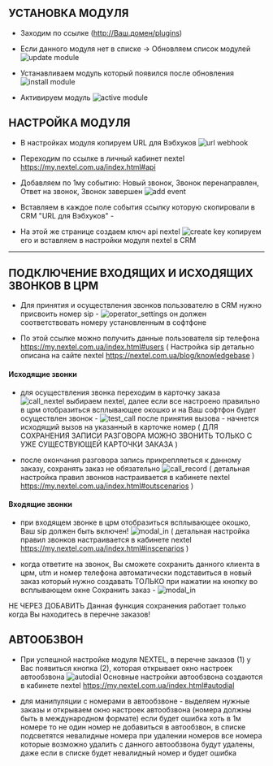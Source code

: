 
## УСТАНОВКА МОДУЛЯ

- Заходим по ссылке (http://Ваш.домен/plugins)

- Если данного модуля нет в списке -> Обновляем список модулей
	![](/img/update_mods.png "update module")
	
- Устанавливаем модуль который появился после обновления 
	![](/img/install_mod.png "install module")
	
- Активируем модуль
	![](/img/activate_mod.png "active module")


## НАСТРОЙКА МОДУЛЯ

- В настройках модуля копируем URL для Вэбхуков
	![](/img/url_webhook.png "url webhook")
	
- Переходим по ссылке в личный кабинет nextel https://my.nextel.com.ua/index.html#api

- Добавляем по 1му событию: Новый звонок, Звонок перенаправлен, Ответ на звонок, Звонок завершен
	![](/img/add_event.png "add event")
	
- Вставляем в каждое поле события ссылку которую скопировали в CRM "URL для Вэбхуков" - 
- На этой же странице создаем ключ api nextel
	 ![](/img/create_key.png "create key")
копируем его и вставляем в настройки модуля nextel в CRM


---


## ПОДКЛЮЧЕНИЕ ВХОДЯЩИХ И ИСХОДЯЩИХ ЗВОНКОВ В ЦРМ

- Для принятия и осуществления звонков пользователю в CRM нужно присвоить номер sip - 
	![](/img/operator_settings.png "operator_settings")
он должен соответствовать номеру установленным в софтфоне

- По этой ссылке можно получить данные пользователя sip телефона https://my.nextel.com.ua/index.html#users
( Настройка sip детально описана на сайте nextel https://nextel.com.ua/blog/knowledgebase )


#### Исходящие звонки

- для осуществления звонка переходим в карточку заказа
	![](/img/call_nextel.png "call_nextel")
выбираем nextel, далее если все настроено правильно в црм отобразиться всплывающее окошко и на Ваш софтфон будет осуществлен звонок - 
	![](/img/test_call.png "test_call")
после принятия вызова - начнется исходящий вызов на указанный в карточке номер
( ДЛЯ СОХРАНЕНИЯ ЗАПИСИ РАЗГОВОРА МОЖНО ЗВОНИТЬ ТОЛЬКО С УЖЕ СУЩЕСТВУЮЩЕЙ КАРТОЧКИ ЗАКАЗА )

- после окончания разговора запись прикрепляеться к данному заказу, сохранять заказ не обязательно
	![](/img/call_record.png "call_record")
( детальная настройка правил звонков настраивается в кабинете nextel https://my.nextel.com.ua/index.html#outscenarios )


#### Входящие звонки

- при входящем звонке в црм отобразиться всплывающее окошко, Ваш sip должен быть включен!
	![](/img/modal_in.png "modal_in")
( детальная настройка правил звонков настраивается в кабинете nextel https://my.nextel.com.ua/index.html#inscenarios )

- когда ответите на звонок, Вы сможете сохранить данного клиента в црм, utm и номер телефона автоматически подставиться в новый заказ который нужно создавать ТОЛЬКО при нажатии на кнопку во всплывающем окне Сохранить заказ - 
	![](/img/modal_in.png "modal_in")
 
НЕ ЧЕРЕЗ ДОБАВИТЬ
Данная функция сохранения работает только когда Вы находитесь в перечне заказов!



## АВТООБЗВОН
 - При успешной настройке модуля NEXTEL, в перечне заказов (1) у Вас появиться кнопка (2), которая открывает окно настроек автообзвона
	![](/img/autodial.png "autodial")
Основные настройки автообзвона создаются в кабинете nextel https://my.nextel.com.ua/index.html#autodial

- для манипуляции с номерами в автообзвоне - выделяем нужные заказы и открываем окно настроек автообзвона
(номера должны быть в международном формате)
если будет ошибка хоть в 1м номере то не один номер не добавиться в автообзвон, в списке подсветятся невалидные номера
при удалении номеров все номера которые возможно удалить с данного автообзвона будут удалены, даже если в списке будет невалидный номер и будет ошибка




